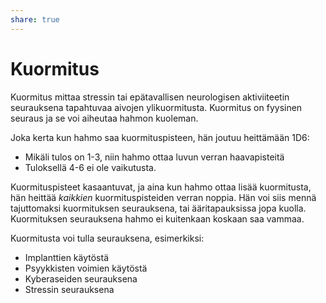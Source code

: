 ```yaml
---
share: true
---
```

# Kuormitus
Kuormitus mittaa stressin tai epätavallisen neurologisen aktiviiteetin seurauksena tapahtuvaa aivojen ylikuormitusta. Kuormitus on fyysinen seuraus ja se voi aiheutaa hahmon kuoleman.

Joka kerta kun hahmo saa kuormituspisteen, hän joutuu heittämään 1D6:
- Mikäli tulos on 1-3, niin hahmo ottaa luvun verran haavapisteitä
- Tuloksellä 4-6 ei ole vaikutusta.
 
Kuormituspisteet kasaantuvat, ja aina kun hahmo ottaa lisää kuormitusta, hän heittää *kaikkien* kuormituspisteiden verran noppia.  Hän voi siis mennä tajuttomaksi kuormituksen seurauksena, tai ääritapauksissa jopa kuolla. Kuormituksen seurauksena hahmo ei kuitenkaan koskaan saa vammaa.

Kuormitusta voi tulla seurauksena, esimerkiksi:
- Implanttien käytöstä
- Psyykkisten voimien käytöstä
- Kyberaseiden seurauksena
- Stressin seurauksena

